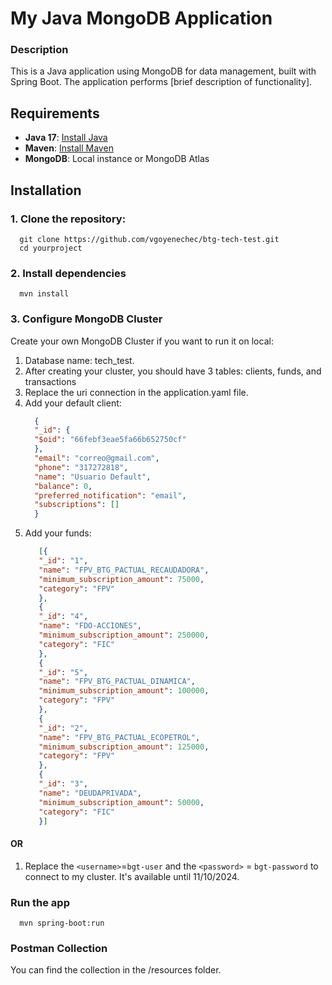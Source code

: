 # My Java MongoDB Application

### Description
This is a Java application using MongoDB for data management, built with Spring Boot. The application performs [brief description of functionality].

## Requirements
- **Java 17**: [Install Java](https://www.oracle.com/java/technologies/javase-jdk11-downloads.html)
- **Maven**: [Install Maven](https://maven.apache.org/install.html)
- **MongoDB**: Local instance or MongoDB Atlas

## Installation

### 1. Clone the repository:
      git clone https://github.com/vgoyenechec/btg-tech-test.git
      cd yourproject
      
### 2. Install dependencies
      mvn install

### 3. Configure MongoDB Cluster
Create your own MongoDB Cluster if you want to run it on local:
1. Database name: tech_test.
2. After creating your cluster, you should have 3 tables: clients, funds, and transactions
3. Replace the uri connection in the application.yaml file.
4. Add your default client: 
   ```json
     {
     "_id": {
     "$oid": "66febf3eae5fa66b652750cf"
     },
     "email": "correo@gmail.com",
     "phone": "317272818",
     "name": "Usuario Default",
     "balance": 0,
     "preferred_notification": "email",
     "subscriptions": []      
     }
5. Add your funds: 
   ```json
      [{
      "_id": "1",
      "name": "FPV_BTG_PACTUAL_RECAUDADORA",
      "minimum_subscription_amount": 75000,
      "category": "FPV"
      },
      {
      "_id": "4",
      "name": "FDO-ACCIONES",
      "minimum_subscription_amount": 250000,
      "category": "FIC"
      },
      {
      "_id": "5",
      "name": "FPV_BTG_PACTUAL_DINAMICA",
      "minimum_subscription_amount": 100000,
      "category": "FPV"
      },
      {
      "_id": "2",
      "name": "FPV_BTG_PACTUAL_ECOPETROL",
      "minimum_subscription_amount": 125000,
      "category": "FPV"
      },
      {
      "_id": "3",
      "name": "DEUDAPRIVADA",
      "minimum_subscription_amount": 50000,
      "category": "FIC"
      }]
#### OR
1. Replace the `<username>`=`bgt-user` and the `<password>` = `bgt-password` to connect to my cluster. It's available until 11/10/2024.
### Run the app
      mvn spring-boot:run


### Postman Collection
You can find the collection in the /resources folder.
